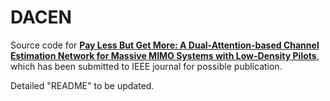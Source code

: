 # DACEN
Source code for **[Pay Less But Get More: A Dual-Attention-based Channel Estimation Network for Massive MIMO Systems with Low-Density Pilots](https://arxiv.org/abs/2303.00986)**, which has been submitted to IEEE journal for possible publication.

Detailed "README" to be updated.
